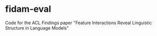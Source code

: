 # fidam-eval
Code for the ACL Findings paper "Feature Interactions Reveal Linguistic Structure in Language Models"
